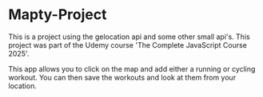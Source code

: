 # Mapty-Project
This is a project using the gelocation api and some other small api's. This project was part of the Udemy course 'The Complete JavaScript Course 2025'.

This app allows you to click on the map and add either a running or cycling workout. You can then save the workouts and look at them from your location.
